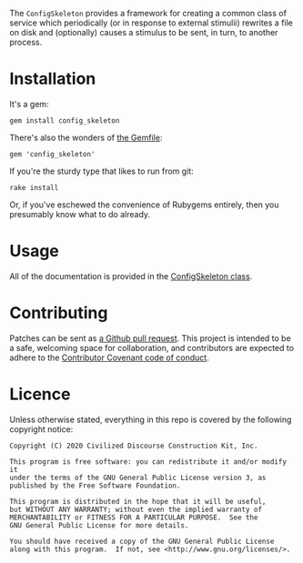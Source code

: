 The `ConfigSkeleton` provides a framework for creating a common class of
service which periodically (or in response to external stimulii) rewrites
a file on disk and (optionally) causes a stimulus to be sent, in turn, to
another process.


# Installation

It's a gem:

    gem install config_skeleton

There's also the wonders of [the Gemfile](http://bundler.io):

    gem 'config_skeleton'

If you're the sturdy type that likes to run from git:

    rake install

Or, if you've eschewed the convenience of Rubygems entirely, then you
presumably know what to do already.


# Usage

All of the documentation is provided in the [ConfigSkeleton class](https://rubydoc.info/gems/config_skeleton/ConfigSkeleton).


# Contributing

Patches can be sent as [a Github pull
request](https://github.com/discourse/config_skeleton).  This project is
intended to be a safe, welcoming space for collaboration, and contributors
are expected to adhere to the [Contributor Covenant code of
conduct](CODE_OF_CONDUCT.md).


# Licence

Unless otherwise stated, everything in this repo is covered by the following
copyright notice:

    Copyright (C) 2020 Civilized Discourse Construction Kit, Inc.

    This program is free software: you can redistribute it and/or modify it
    under the terms of the GNU General Public License version 3, as
    published by the Free Software Foundation.

    This program is distributed in the hope that it will be useful,
    but WITHOUT ANY WARRANTY; without even the implied warranty of
    MERCHANTABILITY or FITNESS FOR A PARTICULAR PURPOSE.  See the
    GNU General Public License for more details.

    You should have received a copy of the GNU General Public License
    along with this program.  If not, see <http://www.gnu.org/licenses/>.
